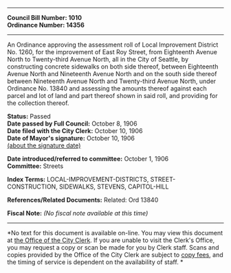 * * * * *  
  
**Council Bill Number: [](#h0)[](#h2)1010**   
**Ordinance Number: 14356**  
  
* * * * *  
  
An Ordinance approving the assessment roll of Local Improvement District No. 1260, for the improvement of East Roy Street, from Eighteenth Avenue North to Twenty-third Avenue North, all in the City of Seattle, by constructing concrete sidewalks on both side thereof, between Eighteenth Avenue North and Nineteenth Avenue North and on the south side thereof between Nineteenth Avenue North and Twenty-third Avenue North, under Ordinance No. 13840 and assessing the amounts thereof against each parcel and lot of land and part thereof shown in said roll, and providing for the collection thereof.  
  
**Status:** Passed   
**Date passed by Full Council:** October 8, 1906   
**Date filed with the City Clerk:** October 10, 1906   
**Date of Mayor's signature:** October 10, 1906   
[(about the signature date)](/~public/approvaldate.htm)   
  
  
**Date introduced/referred to committee:** October 1, 1906   
**Committee:** Streets   
  
**Index Terms:** LOCAL-IMPROVEMENT-DISTRICTS, STREET-CONSTRUCTION, SIDEWALKS, STEVENS, CAPITOL-HILL  
  
**References/Related Documents:** Related: Ord 13840  
  
**Fiscal Note:** *(No fiscal note available at this time)*  
  
* * * * *  
  
*No text for this document is available on-line. You may view this document at [the Office of the City Clerk](http://www.seattle.gov/leg/clerk/contactUs.htm). If you are unable to visit the Clerk's Office, you may request a copy or scan be made for you by Clerk staff. Scans and copies provided by the Office of the City Clerk are subject to [copy fees](http://clerk.seattle.gov/~public/clerkfees.htm), and the timing of service is dependent on the availability of staff. *  
  
  
